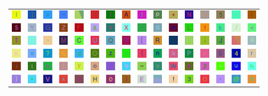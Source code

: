 <table>
<tr>
<td><img src="6C.gif"></td>
<td><img src="5D.gif"></td>
<td><img src="3E.gif"></td>
<td><img src="5F.gif"></td>
<td><img src="gr3.gif"></td>
<td><img src="6D.gif"></td>
<td><img src="66.gif"></td>
<td><img src="41.gif"></td>
<td><img src="49.gif"></td>
<td><img src="70.gif"></td>
<td><img src="2B.gif"></td>
<td><img src="4E.gif"></td>
<td><img src="7E.gif"></td>
<td><img src="35.gif"></td>
<td><img src="2E.gif"></td>
<td><img src="28.gif"></td>
</tr>
<tr>
<td><img src="24.gif"></td>
<td><img src="59.gif"></td>
<td><img src="47.gif"></td>
<td><img src="5A.gif"></td>
<td><img src="46.gif"></td>
<td><img src="26.gif"></td>
<td><img src="76.gif"></td>
<td><img src="58.gif"></td>
<td><img src="2D.gif"></td>
<td><img src="38.gif"></td>
<td><img src="77.gif"></td>
<td><img src="4C.gif"></td>
<td><img src="31.gif"></td>
<td><img src="6B.gif"></td>
<td><img src="2F.gif"></td>
<td><img src="3C.gif"></td>
</tr>
<tr>
<td><img src="54.gif"></td>
<td><img src="27.gif"></td>
<td><img src="60.gif"></td>
<td><img src="4D.gif"></td>
<td><img src="43.gif"></td>
<td><img src="55.gif"></td>
<td><img src="51.gif"></td>
<td><img src="37.gif"></td>
<td><img src="5B.gif"></td>
<td><img src="52.gif"></td>
<td><img src="3A.gif"></td>
<td><img src="6A.gif"></td>
<td><img src="3B.gif"></td>
<td><img src="4A.gif"></td>
<td><img src="gr1.gif"></td>
<td><img src="71.gif"></td>
</tr>
<tr>
<td><img src="4B.gif"></td>
<td><img src="65.gif"></td>
<td><img src="3F.gif"></td>
<td><img src="25.gif"></td>
<td><img src="64.gif"></td>
<td><img src="4F.gif"></td>
<td><img src="7A.gif"></td>
<td><img src="5E.gif"></td>
<td><img src="7B.gif"></td>
<td><img src="6E.gif"></td>
<td><img src="61.gif"></td>
<td><img src="50.gif"></td>
<td><img src="63.gif"></td>
<td><img src="53.gif"></td>
<td><img src="34.gif"></td>
<td><img src="72.gif"></td>
</tr>
<tr>
<td><img src="69.gif"></td>
<td><img src="74.gif"></td>
<td><img src="62.gif"></td>
<td><img src="7C.gif"></td>
<td><img src="79.gif"></td>
<td><img src="6F.gif"></td>
<td><img src="36.gif"></td>
<td><img src="39.gif"></td>
<td><img src="3D.gif"></td>
<td><img src="73.gif"></td>
<td><img src="57.gif"></td>
<td><img src="23.gif"></td>
<td><img src="32.gif"></td>
<td><img src="2A.gif"></td>
<td><img src="75.gif"></td>
<td><img src="68.gif"></td>
</tr>
<tr>
<td><img src="7D.gif"></td>
<td><img src="22.gif"></td>
<td><img src="56.gif"></td>
<td><img src="78.gif"></td>
<td><img src="67.gif"></td>
<td><img src="48.gif"></td>
<td><img src="30.gif"></td>
<td><img src="29.gif"></td>
<td><img src="45.gif"></td>
<td><img src="gr2.gif"></td>
<td><img src="21.gif"></td>
<td><img src="33.gif"></td>
<td><img src="44.gif"></td>
<td><img src="2C.gif"></td>
<td><img src="40.gif"></td>
<td><img src="42.gif"></td>
</tr>
</table>
